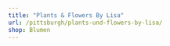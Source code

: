 ```yaml
---
title: "Plants & Flowers By Lisa"
url: /pittsburgh/plants-und-flowers-by-lisa/
shop: Blumen
---
```

